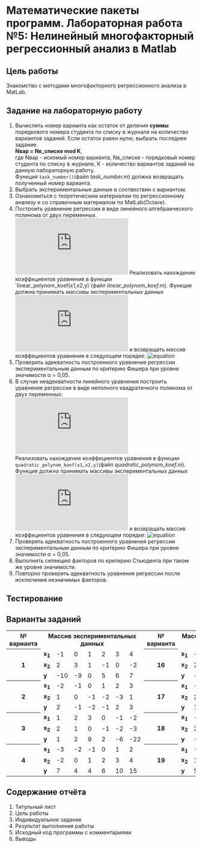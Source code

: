 # Математические пакеты программ. Лабораторная работа №5: Нелинейный многофакторный регрессионный анализ в Matlab

## Цель работы
Знакомство с методами многофакторного регрессионного анализа в MatLab.

## Задание на лабораторную работу
1. Вычислить номер варианта как остаток от деления **суммы** порядкового номера студента по списку в журнале на количество вариантов заданий. Если остаток равен нулю, выбрать последнее задание.  
**Nвар = Nв_списке mod K**,  
где Nвар - искомый номер варианта, Nв_списке - порядковый номер студента по списку в журнале, K - количество вариантов заданий на данную лабораторную работу.   
Функция `task_number()`(файл *task_number.m*) должна возвращать полученный номер варианта.
2. Выбрать экспериментальные данные в соотвествии с вариантом.
3. Ознакомиться с теоретическим материалом по регрессионному анализу и со справочным материалом по MatLab(Octave). 
4. Построить уравнение регрессии в виде линейного алгебраического полинома от двух переменных.   
![equation](https://latex.codecogs.com/gif.latex?y(x_1,x_2)=b_0&plus;b_1&space;x_1&plus;b_2&space;x_2)   
Реализовать нахождение коэффициентов уравнения в функции `linear_polynom_koef(x1,x2,y)`(файл *linear_polynom_koef.m*). Функция должна принимать массивы экспериментальных данных ![equation](https://latex.codecogs.com/gif.latex?x1,&space;x2,&space;y)  и возвращать массив коэффициентов уравнения в следующем порядке: ![equation](https://latex.codecogs.com/gif.latex?[b_0,&space;b_1,&space;b_2])
5. Проверить адекватность построенного уравнения регрессии экспериментальным данным по критерию Фишера при уровне значимости α = 0,05.
6. В случае неадекватности линейного уравнения построить уравнение регрессии в виде неполного квадратичного полинома от двух переменных:   
![equation](https://latex.codecogs.com/gif.latex?y%28x_%7B1%7D%2Cx_%7B2%7D%29%3Db_%7B0%7D&plus;b_%7B1%7Dx_%7B1%7D&plus;b_%7B2%7Dx_%7B2%7D&plus;b_%7B3%7Dx_%7B1%7Dx_%7B2%7D)   
Реализовать нахождение коэффициентов уравнения в функции `quadratic_polynom_koef(x1,x2,y)`(файл *quadratic_polynom_koef.m*). Функция должна принимать массивы экспериментальных данных ![equation](https://latex.codecogs.com/gif.latex?x1,&space;x2,&space;y)  и возвращать массив коэффициентов уравнения в следующем порядке: ![equation](https://latex.codecogs.com/gif.latex?[b_0&space;,&space;b_1&space;,&space;b_2&space;,&space;b_3])
7. Проверить адекватность построенного уравнения регрессии экспериментальным данным по критерию Фишера при уровне значимости α = 0,05.
8. Выполнить селекцию факторов по критерию Стьюдента при таком же уровне значимости.
9. Повторно проверить адекватность уравнения регрессии после исключения незначимых факторов.

## Тестирование

## Варианты заданий
<table>
<tr>
    <th>№ варианта</th>
    <th colspan="7">Массив экспериментальных данных</th>
    <th>№ варианта</th>
    <th colspan="7">Массив экспериментальных данных</th>
   </tr>
   <tr>
      <th rowspan="3">1</th>
      <td><b>x<sub>1</sub></b></td>
      <td>-1</td><td>0</td><td>1</td><td>2</td><td>3</td><td>4</td>
       <th rowspan="3">16</th>
      <td><b>x<sub>1</sub></b></td>
      <td>-2</td><td>-1</td><td>0</td><td>1</td><td>2</td><td>3</td>
   </tr>
   <tr>
      <td><b>x<sub>2</sub></b></td>
      <td>2</td><td>3</td><td>1</td><td>-1</td><td>0</td><td>-2</td>
       <td><b>x<sub>2</sub></b></td>
      <td>2</td><td>3</td><td>4</td><td>-1</td><td>-2</td><td>0</td>
   </tr>
   <tr>
      <td><b>y</b></td>
      <td>-10</td><td>-9</td><td>0</td><td>5</td><td>6</td><td>7</td>
       <td><b>y</b></td>
      <td>-4</td><td>1</td><td>6</td><td>-3</td><td>5</td><td>9</td>
   </tr>
    </tr>
    <tr>
      <th rowspan="3">2</th>
      <td><b>x<sub>1</sub></b></td>
      <td>-2</td><td>-1</td><td>0</td><td>1</td><td>2</td><td>3</td>
       <th rowspan="3">17</th>
      <td><b>x<sub>1</sub></b></td>
      <td>-3</td><td>-2</td><td>0</td><td>1</td><td>2</td><td>3</td>
   </tr>
   <tr>
      <td><b>x<sub>2</sub></b></td>
      <td>1</td><td>0</td><td>-1</td><td>-2</td><td>-3</td><td>1</td>
       <td><b>x<sub>2</sub></b></td>
      <td>2</td><td>1</td><td>2</td><td>3</td><td>-1</td><td>-2</td>
   </tr>
   <tr>
      <td><b>y</b></td>
      <td>2</td><td>-1</td><td>-2</td><td>-1</td><td>2</td><td>3</td>
       <td><b>y</b></td>
      <td>16</td><td>5</td><td>5</td><td>0</td><td>10</td><td>21</td>
   </tr>
   <tr>
      <th rowspan="3">3</th>
      <td><b>x<sub>1</sub></b></td>
      <td>1</td><td>2</td><td>3</td><td>0</td><td>-1</td><td>-2</td>
       <th rowspan="3">18</th>
      <td><b>x<sub>1</sub></b></td>
      <td>-3</td><td>-1</td><td>1</td><td>2</td><td>0</td><td>-2</td>
   </tr>
   <tr>
      <td><b>x<sub>2</sub></b></td>
      <td>2</td><td>1</td><td>0</td><td>-1</td><td>-2</td><td>-3</td>
       <td><b>x<sub>2</sub></b></td>
      <td>2</td><td>1</td><td>-1</td><td>-2</td><td>4</td><td>-2</td>
   </tr>
   <tr>
      <td><b>y</b></td>
      <td>1</td><td>2</td><td>9</td><td>2</td><td>-6</td><td>-22</td>
       <td><b>y</b></td>
      <td>-1</td><td>3</td><td>1</td><td>-3</td><td>8</td><td>6</td>
   </tr>
   <tr>
      <th rowspan="3">4</th>
      <td><b>x<sub>1</sub></b></td>
      <td>-3</td><td>-2</td><td>-1</td><td>0</td><td>1</td><td>2</td>
       <th rowspan="3">19</th>
      <td><b>x<sub>1</sub></b></td>
      <td>-3</td><td>-2</td><td>1</td><td>0</td><td>2</td><td>3</td>
   </tr>
   <tr>
      <td><b>x<sub>2</sub></b></td>
      <td>-2</td><td>0</td><td>1</td><td>2</td><td>3</td><td>4</td>
       <td><b>x<sub>2</sub></b></td>
      <td>1</td><td>2</td><td>-3</td><td>4</td><td>-1</td><td>-2</td>
   </tr>
   <tr>
      <td><b>y</b></td>
      <td>7</td><td>4</td><td>4</td><td>6</td><td>10</td><td>15</td>
       <td><b>y</b></td>
      <td>5</td><td>8</td><td>1</td><td>12</td><td>5</td><td>8</td>
   </tr>
  </table>

## Содержание отчёта
1. Титульный лист
2. Цель работы
3. Индивидуальное задание
4. Результат выполнения работы
5. Исходный код программы с комментариями
6. Выводы
